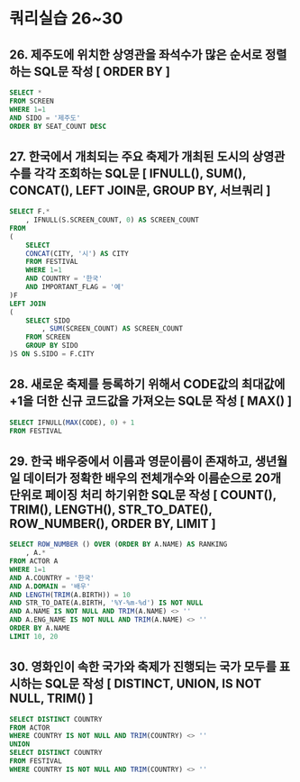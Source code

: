 # 쿼리실습 26~30

## 26. 제주도에 위치한 상영관을 좌석수가 많은 순서로 정렬하는 SQL문 작성 [ ORDER BY ]

```sql
SELECT *
FROM SCREEN
WHERE 1=1
AND SIDO = '제주도'
ORDER BY SEAT_COUNT DESC
```

## 27. 한국에서 개최되는 주요 축제가 개최된 도시의 상영관 수를 각각 조회하는 SQL문 [ IFNULL(), SUM(), CONCAT(), LEFT JOIN문, GROUP BY, 서브쿼리 ]

```sql
SELECT F.*
	, IFNULL(S.SCREEN_COUNT, 0) AS SCREEN_COUNT
FROM 
(
	SELECT 
	CONCAT(CITY, '시') AS CITY
	FROM FESTIVAL
	WHERE 1=1
	AND COUNTRY = '한국'
	AND IMPORTANT_FLAG = '예'
)F
LEFT JOIN 
(
	SELECT SIDO 
		, SUM(SCREEN_COUNT) AS SCREEN_COUNT
	FROM SCREEN
	GROUP BY SIDO
)S ON S.SIDO = F.CITY
```

## 28. 새로운 축제를 등록하기 위해서 CODE값의 최대값에 +1을 더한 신규 코드값을 가져오는 SQL문 작성 [ MAX() ]

```sql
SELECT IFNULL(MAX(CODE), 0) + 1
FROM FESTIVAL
```

## 29. 한국 배우중에서 이름과 영문이름이 존재하고, 생년월일 데이터가 정확한 배우의 전체개수와 이름순으로 20개 단위로 페이징 처리 하기위한 SQL문 작성 [ COUNT(), TRIM(), LENGTH(), STR_TO_DATE(), ROW_NUMBER(), ORDER BY, LIMIT ]

```sql
SELECT ROW_NUMBER () OVER (ORDER BY A.NAME) AS RANKING 
	, A.*
FROM ACTOR A
WHERE 1=1
AND A.COUNTRY = '한국'
AND A.DOMAIN = '배우'
AND LENGTH(TRIM(A.BIRTH)) = 10
AND STR_TO_DATE(A.BIRTH, '%Y-%m-%d') IS NOT NULL
AND A.NAME IS NOT NULL AND TRIM(A.NAME) <> ''
AND A.ENG_NAME IS NOT NULL AND TRIM(A.NAME) <> ''
ORDER BY A.NAME
LIMIT 10, 20
```

## 30. 영화인이 속한 국가와 축제가 진행되는 국가 모두를 표시하는 SQL문 작성 [ DISTINCT, UNION, IS NOT NULL, TRIM() ]

```sql
SELECT DISTINCT COUNTRY 
FROM ACTOR
WHERE COUNTRY IS NOT NULL AND TRIM(COUNTRY) <> ''
UNION
SELECT DISTINCT COUNTRY 
FROM FESTIVAL
WHERE COUNTRY IS NOT NULL AND TRIM(COUNTRY) <> ''
```